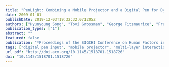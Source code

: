 ```yaml
---
title: "PenLight: Combining a Mobile Projector and a Digital Pen for Dynamic Visual Overlay"
date: 2009-01-01
publishDate: 2019-12-03T19:32:32.071205Z
authors: ["Hyunyoung Song", "Tovi Grossman", "George Fitzmaurice", "François Guimbretiere", "Azam Khan", "Ramtin Attar", "Gordon Kurtenbach"]
publication_types: ["1"]
abstract: ""
featured: false
publication: "*Proceedings of the SIGCHI Conference on Human Factors in Computing Systems*"
tags: ["digital pen input", "mobile projector", "multi-layer interaction", "spatially-aware display"]
url_pdf: "http://doi.acm.org/10.1145/1518701.1518726"
doi: "10.1145/1518701.1518726"
---
```


